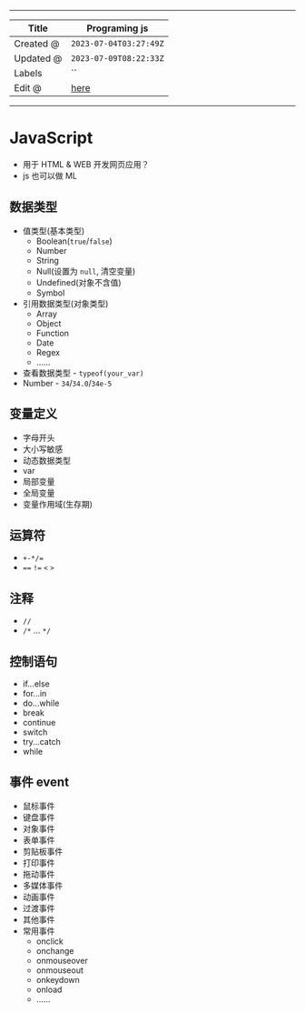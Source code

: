 -----

| Title     | Programing js                                        |
| --------- | ---------------------------------------------------- |
| Created @ | `2023-07-04T03:27:49Z`                               |
| Updated @ | `2023-07-09T08:22:33Z`                               |
| Labels    | \`\`                                                 |
| Edit @    | [here](https://github.com/junxnone/xwiki/issues/276) |

-----

# JavaScript

  - 用于 HTML & WEB 开发网页应用？
  - js 也可以做 ML

## 数据类型

  - 值类型(基本类型)
      - Boolean(`true`/`false`)
      - Number
      - String
      - Null(设置为 `null`, 清空变量)
      - Undefined(对象不含值)
      - Symbol
  - 引用数据类型(对象类型)
      - Array
      - Object
      - Function
      - Date
      - Regex
      - ......
  - 查看数据类型 - `typeof(your_var)`
  - Number - `34`/`34.0`/`34e-5`

## 变量定义

  - 字母开头
  - 大小写敏感
  - 动态数据类型
  - var
  - 局部变量
  - 全局变量
  - 变量作用域(生存期)

## 运算符

  - `+-*/=`
  - `==` `!=` `<` `>`

## 注释

  - `//`
  - `/*` ... `*/`

## 控制语句

  - if...else
  - for...in
  - do...while
  - break
  - continue
  - switch
  - try...catch
  - while

## 事件 event

  - 鼠标事件
  - 键盘事件
  - 对象事件
  - 表单事件
  - 剪贴板事件
  - 打印事件
  - 拖动事件
  - 多媒体事件
  - 动画事件
  - 过渡事件
  - 其他事件
  - 常用事件
      - onclick
      - onchange
      - onmouseover
      - onmouseout
      - onkeydown
      - onload
      - ......
